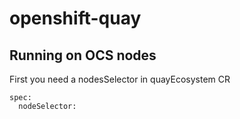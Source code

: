 # openshift-quay

## Running on OCS nodes

First you need a nodesSelector in quayEcosystem CR

    spec:
      nodeSelector:
        
        
        
